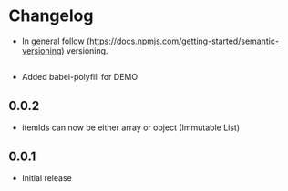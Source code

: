 # Changelog

* In general follow (https://docs.npmjs.com/getting-started/semantic-versioning) versioning.

## <next>
* Added babel-polyfill for DEMO

## 0.0.2 
* itemIds can now be either array or object (Immutable List)

## 0.0.1
* Initial release
